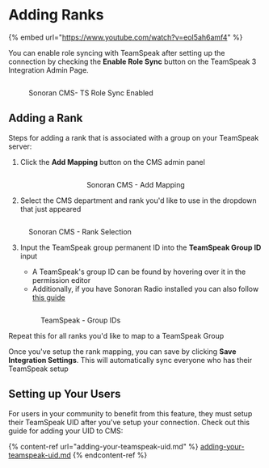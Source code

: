 # Adding Ranks

{% embed url="https://www.youtube.com/watch?v=eoI5ah6amf4" %}

You can enable role syncing with TeamSpeak after setting up the connection by checking the **Enable Role Sync** button on the TeamSpeak 3 Integration Admin Page.

<figure><img src="https://i.imgur.com/Iy8Upi6.png" alt=""><figcaption><p>Sonoran CMS- TS Role Sync Enabled</p></figcaption></figure>

## Adding a Rank

Steps for adding a rank that is associated with a group on your TeamSpeak server:

1. Click the **Add Mapping** button on the CMS admin panel

<div align="center">

<figure><img src="https://i.imgur.com/XWsSy2y.png" alt=""><figcaption><p>Sonoran CMS - Add Mapping</p></figcaption></figure>

</div>

2. Select the CMS department and rank you'd like to use in the dropdown that just appeared

<div align="left">

<figure><img src="https://i.imgur.com/NZRNdnm.png" alt=""><figcaption><p>Sonoran CMS - Rank Selection</p></figcaption></figure>

</div>

3.  Input the TeamSpeak group permanent ID into the **TeamSpeak Group ID** input

    * A TeamSpeak's group ID can be found by hovering over it in the permission editor
    * Additionally, if you have Sonoran Radio installed you can also follow [this guide](https://info.sonoranradio.com/en/tutorials/permissions#server-group-ids)

    <div align="left">

    <figure><img src="https://i.imgur.com/H608nba.png" alt=""><figcaption><p>TeamSpeak - Group IDs</p></figcaption></figure>

    </div>

Repeat this for all ranks you'd like to map to a TeamSpeak Group

Once you've setup the rank mapping, you can save by clicking **Save Integration Settings**. This will automatically sync everyone who has their TeamSpeak setup

## Setting up Your Users

For users in your community to benefit from this feature, they must setup their TeamSpeak UID after you've setup your connection. Check out this guide for adding your UID to CMS:

{% content-ref url="adding-your-teamspeak-uid.md" %}
[adding-your-teamspeak-uid.md](adding-your-teamspeak-uid.md)
{% endcontent-ref %}

